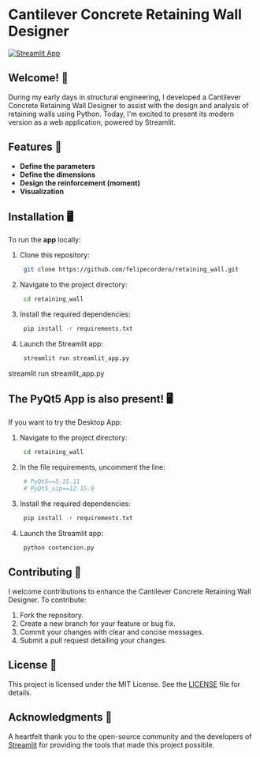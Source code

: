 # Cantilever Concrete Retaining Wall Designer

[![Streamlit App](https://static.streamlit.io/badges/streamlit_badge_black_white.svg)](https://beam-calculator.streamlit.app/)

## Welcome! 👋
During my early days in structural engineering, I developed a Cantilever Concrete Retaining Wall Designer to assist with the design and analysis of retaining walls using Python. Today, I'm excited to present its modern version as a web application, powered by Streamlit.

## Features 🚀
- **Define the parameters**
- **Define the dimensions**
- **Design the reinforcement (moment)**
- **Visualization**

## Installation 🖥️

To run the **app** locally:

1. Clone this repository:

   ```bash
    git clone https://github.com/felipecordero/retaining_wall.git
   ```

1. Navigate to the project directory:

   ```bash
    cd retaining_wall
   ```


3. Install the required dependencies:


   ```bash
    pip install -r requirements.txt
   ```

4. Launch the Streamlit app:


   ```bash
    streamlit run streamlit_app.py
   ```

streamlit run streamlit_app.py


## The PyQt5 App is also present! 🖥️

If you want to try the Desktop App:

1. Navigate to the project directory:

   ```bash
    cd retaining_wall
   ```


2. In the file requirements, uncomment the line:

   ```bash
    # PyQt5==5.15.11
    # PyQt5_sip==12.15.0
   ```

4. Install the required dependencies:

   ```bash
    pip install -r requirements.txt
   ```


5. Launch the Streamlit app:


   ```bash
    python contencion.py
   ```


## Contributing 🤝
I welcome contributions to enhance the Cantilever Concrete Retaining Wall Designer. To contribute:

1. Fork the repository.
2. Create a new branch for your feature or bug fix.
3. Commit your changes with clear and concise messages.
4. Submit a pull request detailing your changes.

## License 📄

This project is licensed under the MIT License. See the [LICENSE](LICENSE) file for details.

## Acknowledgments 🙏

A heartfelt thank you to the open-source community and the developers of [Streamlit](https://streamlit.io/) for providing the tools that made this project possible. 